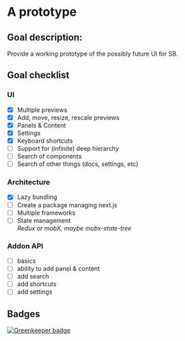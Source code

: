 
# A prototype

## Goal description:
Provide a working prototype of the possibly future UI for SB.

## Goal checklist

### UI
- [x] Multiple previews
- [x] Add, move, resize, rescale previews
- [x] Panels & Content
- [x] Settings
- [x] Keyboard shortcuts
- [ ] Support for (infinite) deep hierarchy
- [ ] Search of components
- [ ] Search of other things (docs, settings, etc)

### Architecture
- [x] Lazy bundling
- [ ] Create a package managing next.js
- [ ] Multiple frameworks
- [ ] State management  
      *Redux or mobX, maybe mobx-state-tree*

### Addon API
- [ ] basics
- [ ] ability to add panel & content
- [ ] add search
- [ ] add shortcuts
- [ ] add settings

## Badges
[![Greenkeeper badge](https://badges.greenkeeper.io/ndelangen/SB4.svg)](https://greenkeeper.io/)

